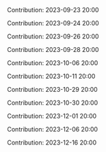 Contribution: 2023-09-23 20:00

Contribution: 2023-09-24 20:00

Contribution: 2023-09-26 20:00

Contribution: 2023-09-28 20:00

Contribution: 2023-10-06 20:00

Contribution: 2023-10-11 20:00

Contribution: 2023-10-29 20:00

Contribution: 2023-10-30 20:00

Contribution: 2023-12-01 20:00

Contribution: 2023-12-06 20:00

Contribution: 2023-12-16 20:00


